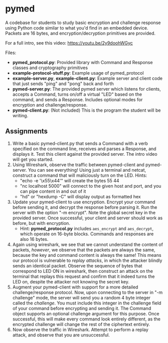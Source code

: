 # pymed

A codebase for students to study basic encryption and challenge response using Python code similar to what you'd find in an embedded device. Packets are 16 bytes, and encryption/decryption primitives are provided.

For a full intro, see this video: https://youtu.be/2y9doohWGyc 

Files:
 - **pymed_protocol.py**: Provided library with Command and Response classes and cryptography primitives
 - **example-protocol-stuff.py**: Example usage of pymed_protocol
 - **example-server.py**, **example-client.py**: Example server and client code that just sends "ping" and "pong" back and forth
 - **pymed-server.py**: The provided pymed server which listens for clients, accepts a Command, turns on/off a virtual "LED" based on the command, and sends a Response. Includes optional modes for encryption and challenge/response.
 - **pymed-client.py**: (Not included) This is the program the student will be writing.

## Assignments
 1. Write a basic pymed-client.py that sends a Command with a verb specified on the command line, receives and parses a Response, and displays it. Test this client against the provided server. The intro video will get you started.
 2. Using Wireshark, observe the traffic between pymed-client and pymed-server. You can see everything! Using just a terminal and netcat, construct a command that will maliciously turn on the LED. Hints:
      - "echo -e '\x55\x44'" will create the bytes 55 44
      - "nc localhost 5000" will connect to the given host and port, and you can pipe content in and out of it
      - "hd" or "hexdump -C" will display output as formatted hex
 3. Update your pymed-client to use encryption. Encrypt your command before sending it, and decrypt the response before parsing it. Run the server with the option "-m encrypt". Note the global secret key in the provided server. Once successful, your client and server should work as before, but with encryption. 
      - Hint: **pymed_protocol.py** includes ``aes_encrypt`` and ``aes_decrypt``, which operate on 16-byte blocks. Commands and responses are also 16 bytes.
 4. Again using wireshark, we see that we cannot understand the content of packets, *however*, we observe that the packets are always the same, because the key and command content is always the same! This means our protocol is vulnerable to *replay attacks*, in which the attacker blindly sends an identical packet. Observe the sequence of bytes that correspond to LED ON in wireshark, then construct an attack on the terminal that replays this request and confirm that it indeed turns the LED on, despite the attacker not knowing the secret key.
 5. Augment your pymed-client with support for a more detailed challenge/response protocol. Now, upon connecting to the server in "-m challenge" mode, the server will send you a random 4 byte integer called the *challenge*. You must include this integer in the challenge field of your command before encrypting and sending it. The Command object supports an optional challenge argument for this purpose. Once successful, this will make every command look entirely different, as the encrypted challenge will change the rest of the ciphertext entirely.
 6. Now observe the traffic in Wireshark. Attempt to perform a replay attack, and observe that you are unsuccessful. 
